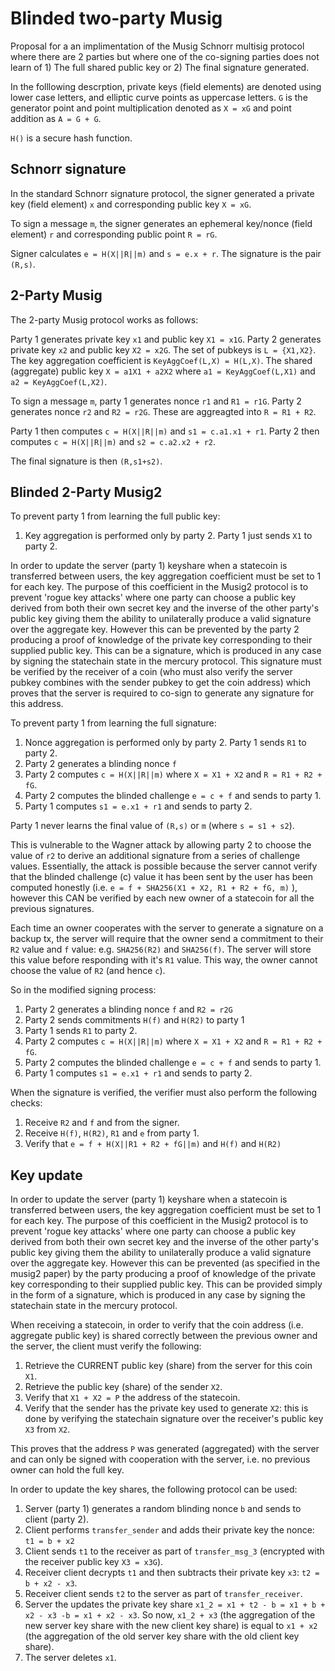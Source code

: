 # Blinded two-party Musig

Proposal for a an implimentation of the Musig Schnorr multisig protocol where there are 2 parties but where one of the co-signing parties does not learn of 1) The full shared public key or 2) The final signature generated. 

In the folllowing descrption, private keys (field elements) are denoted using lower case letters, and elliptic curve points as uppercase letters. `G` is the generator point and point multiplication denoted as `X = xG` and point addition as `A = G + G`. 

`H()` is a secure hash function. 

## Schnorr signature

In the standard Schnorr signature protocol, the signer generated a private key (field element) `x` and corresponding public key `X = xG`. 

To sign a message `m`, the signer generates an ephemeral key/nonce (field element) `r` and corresponding public point `R = rG`. 

Signer calculates `e = H(X||R||m)` and `s = e.x + r`. The signature is the pair `(R,s)`. 

## 2-Party Musig

The 2-party Musig protocol works as follows:

Party 1 generates private key `x1` and public key `X1 = x1G`. Party 2 generates private key `x2` and public key `X2 = x2G`. The set of pubkeys is `L = {X1,X2}`. The key aggregation coefficient is `KeyAggCoef(L,X) = H(L,X)`. The shared (aggregate) public key `X = a1X1 + a2X2` where `a1 = KeyAggCoef(L,X1)` and `a2 = KeyAggCoef(L,X2)`. 

To sign a message `m`, party 1 generates nonce `r1` and `R1 = r1G`. Party 2 generates nonce `r2` and `R2 = r2G`. These are aggreagted into `R = R1 + R2`. 

Party 1 then computes `c = H(X||R||m)` and `s1 = c.a1.x1 + r1`. 
Party 2 then computes `c = H(X||R||m)` and `s2 = c.a2.x2 + r2`. 

The final signature is then `(R,s1+s2)`. 

## Blinded 2-Party Musig2

To prevent party 1 from learning the full public key:

1) Key aggregation is performed only by party 2. Party 1 just sends `X1` to party 2. 

In order to update the server (party 1) keyshare when a statecoin is transferred between users, the key aggregation coefficient must be set to 1 for each key. The purpose of this coefficient in the Musig2 protocol is to prevent 'rogue key attacks' where one party can choose a public key derived from both their own secret key and the inverse of the other party's public key giving them the ability to unilaterally produce a valid signature over the aggregate key. However this can be prevented by the party 2 producing a proof of knowledge of the private key corresponding to their supplied public key. This can be a signature, which is produced in any case by signing the statechain state in the mercury protocol. This signature must be verified by the receiver of a coin (who must also verify the server pubkey combines with the sender pubkey to get the coin address) which proves that the server is required to co-sign to generate any signature for this address.

To prevent party 1 from learning the full signature:

1) Nonce aggregation is performed only by party 2. Party 1 sends `R1` to party 2.
2) Party 2 generates a blinding nonce `f`
3) Party 2 computes `c = H(X||R||m)` where `X = X1 + X2` and `R = R1 + R2 + fG`.
4) Party 2 computes the blinded challenge `e = c + f` and sends to party 1. 
5) Party 1 computes `s1 = e.x1 + r1` and sends to party 2. 

Party 1 never learns the final value of `(R,s)` or `m` (where `s = s1 + s2`).  

This is vulnerable to the Wagner attack by allowing party 2 to choose the value of `r2` to derive an additional signature from a series of challenge values. Essentially, the attack is possible because the server cannot verify that the blinded challenge (c) value it has been sent by the user has been computed honestly (i.e. `e = f + SHA256(X1 + X2, R1 + R2 + fG, m)` ), however this CAN be verified by each new owner of a statecoin for all the previous signatures. 

Each time an owner cooperates with the server to generate a signature on a backup tx, the server will require that the owner send a commitment to their `R2` value and `f` value: e.g. `SHA256(R2)` and `SHA256(f)`. The server will store this value before responding with it's `R1` value. This way, the owner cannot choose the value of `R2` (and hence `c`). 

So in the modified signing process:

1) Party 2 generates a blinding nonce `f` and `R2 = r2G`
2) Party 2 sends commitments `H(f)` and `H(R2)` to party 1
3) Party 1 sends `R1` to party 2.
4) Party 2 computes `c = H(X||R||m)` where `X = X1 + X2` and `R = R1 + R2 + fG`.
5) Party 2 computes the blinded challenge `e = c + f` and sends to party 1. 
6) Party 1 computes `s1 = e.x1 + r1` and sends to party 2. 

When the signature is verified, the verifier must also perform the following checks:

1) Receive `R2` and `f` and from the signer.
2) Receive `H(f)`, `H(R2)`, `R1` and `e` from party 1.
3) Verify that `e = f + H(X||R1 + R2 + fG||m)` and `H(f)` and `H(R2)`

## Key update

In order to update the server (party 1) keyshare when a statecoin is transferred between users, the key aggregation coefficient must be set to 1 for each key. The purpose of this coefficient in the Musig2 protocol is to prevent 'rogue key attacks' where one party can choose a public key derived from both their own secret key and the inverse of the other party's public key giving them the ability to unilaterally produce a valid signature over the aggregate key. However this can be prevented (as specified in the musig2 paper) by the party producing a proof of knowledge of the private key corresponding to their supplied public key. This can be provided simply in the form of a signature, which is produced in any case by signing the statechain state in the mercury protocol. 

When receiving a statecoin, in order to verify that the coin address (i.e. aggregate public key) is shared correctly between the previous owner and the server, the client must verify the following:

1) Retrieve the CURRENT public key (share) from the server for this coin `X1`.
2) Retrieve the public key (share) of the sender `X2`.
3) Verify that `X1 + X2 = P` the address of the statecoin.
4) Verify that the sender has the private key used to generate `X2`: this is done by verifying the statechain signature over the receiver's public key `X3` from `X2`. 

This proves that the address `P` was generated (aggregated) with the server and can only be signed with cooperation with the server, i.e. no previous owner can hold the full key. 

In order to update the key shares, the following protocol can be used:

1. Server (party 1) generates a random blinding nonce `b` and sends to client (party 2).
2. Client performs `transfer_sender` and adds their private key the nonce: `t1 = b + x2`
3. Client sends `t1` to the receiver as part of `transfer_msg_3` (encrypted with the receiver public key `X3 = x3G`).
4. Receiver client decrypts `t1` and then subtracts their private key `x3`: `t2 = b + x2 - x3`.
5. Receiver client sends `t2` to the server as part of `transfer_receiver`.
6. Server the updates the private key share `x1_2 = x1 + t2 - b = x1 + b + x2 - x3 -b = x1 + x2 - x3`.
   So now, `x1_2 + x3` (the aggregation of the new server key share with the new client key share) is equal to `x1 + x2` (the aggregation of the old server key share with the old client key share). 
7. The server deletes `x1`. 
